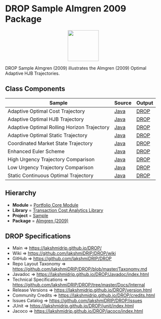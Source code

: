 # DROP Sample Almgren 2009 Package

<p align="center"><img src="https://github.com/lakshmiDRIP/DROP/blob/master/DRIP_Logo.gif?raw=true" width="100"></p>

DROP Sample Almgren (2009) illustrates the Almgren (2009) Optimal Adaptive HJB Trajectories.


## Class Components

 |                    Sample                   | Source | Output |
 |---------------------------------------------|--------|--------|
 | Adaptive Optimal Cost Trajectory            | [Java](https://github.com/lakshmiDRIP/DROP/tree/master/src/main/java/org/drip/sample/almgren2009/AdaptiveOptimalCostTrajectory.java) | [DROP](https://github.com/lakshmiDRIP/DROP/blob/master/drop/org/drip/sample/almgren2009/AdaptiveOptimalCostTrajectory.drop) |
 | Adaptive Optimal HJB Trajectory             | [Java](https://github.com/lakshmiDRIP/DROP/tree/master/src/main/java/org/drip/sample/almgren2009/AdaptiveOptimalHJBTrajectory.java) | [DROP](https://github.com/lakshmiDRIP/DROP/blob/master/drop/org/drip/sample/almgren2009/AdaptiveOptimalHJBTrajectory.drop) |
 | Adaptive Optimal Rolling Horizon Trajectory | [Java](https://github.com/lakshmiDRIP/DROP/tree/master/src/main/java/org/drip/sample/almgren2009/AdaptiveOptimalRollingHorizonTrajectory.java) | [DROP](https://github.com/lakshmiDRIP/DROP/blob/master/drop/org/drip/sample/almgren2009/AdaptiveOptimalRollingHorizonTrajectory.drop) |
 | Adaptive Optimal Static Trajectory          | [Java](https://github.com/lakshmiDRIP/DROP/tree/master/src/main/java/org/drip/sample/almgren2009/AdaptiveOptimalStaticTrajectory.java) | [DROP](https://github.com/lakshmiDRIP/DROP/blob/master/drop/org/drip/sample/almgren2009/AdaptiveOptimalStaticTrajectory.drop) |
 | Coordinated Market State Trajectory         | [Java](https://github.com/lakshmiDRIP/DROP/tree/master/src/main/java/org/drip/sample/almgren2009/CoordinatedMarketStateTrajectory.java) | [DROP](https://github.com/lakshmiDRIP/DROP/blob/master/drop/org/drip/sample/almgren2009/CoordinatedMarketStateTrajectory.drop) |
 | Enhanced Euler Scheme                       | [Java](https://github.com/lakshmiDRIP/DROP/tree/master/src/main/java/org/drip/sample/almgren2009/EnhancedEulerScheme.java) | [DROP](https://github.com/lakshmiDRIP/DROP/blob/master/drop/org/drip/sample/almgren2009/EnhancedEulerScheme.drop) |
 | High Urgency Trajectory Comparison          | [Java](https://github.com/lakshmiDRIP/DROP/tree/master/src/main/java/org/drip/sample/almgren2009/HighUrgencyTrajectoryComparison.java) | [DROP](https://github.com/lakshmiDRIP/DROP/blob/master/drop/org/drip/sample/almgren2009/HighUrgencyTrajectoryComparison.drop) |
 | Low Urgency Trajectory Comparison           | [Java](https://github.com/lakshmiDRIP/DROP/tree/master/src/main/java/org/drip/sample/almgren2009/LowUrgencyTrajectoryComparison.java) | [DROP](https://github.com/lakshmiDRIP/DROP/blob/master/drop/org/drip/sample/almgren2009/LowUrgencyTrajectoryComparison.drop) |
 | Static Continuous Optimal Trajectory        | [Java](https://github.com/lakshmiDRIP/DROP/tree/master/src/main/java/org/drip/sample/almgren2009/StaticContinuousOptimalTrajectory.java) | [DROP](https://github.com/lakshmiDRIP/DROP/blob/master/drop/org/drip/sample/almgren2009/StaticContinuousOptimalTrajectory.drop) |


## Hierarchy

 <ul>
	<li><b>Module </b> = <a href = "https://github.com/lakshmiDRIP/DROP/tree/master/PortfolioCore.md">Portfolio Core Module</a></li>
	<li><b>Library</b> = <a href = "https://github.com/lakshmiDRIP/DROP/tree/master/TransactionCostAnalyticsLibrary.md">Transaction Cost Analytics Library</a></li>
	<li><b>Project</b> = <a href = "https://github.com/lakshmiDRIP/DROP/tree/master/src/main/java/org/drip/sample/README.md">Sample</a></li>
	<li><b>Package</b> = <a href = "https://github.com/lakshmiDRIP/DROP/tree/master/src/main/java/org/drip/sample/almgren2009/README.md">Almgren (2009)</a></li>
 </ul>


## DROP Specifications

 * Main                     => https://lakshmidrip.github.io/DROP/
 * Wiki                     => https://github.com/lakshmiDRIP/DROP/wiki
 * GitHub                   => https://github.com/lakshmiDRIP/DROP
 * Repo Layout Taxonomy     => https://github.com/lakshmiDRIP/DROP/blob/master/Taxonomy.md
 * Javadoc                  => https://lakshmidrip.github.io/DROP/Javadoc/index.html
 * Technical Specifications => https://github.com/lakshmiDRIP/DROP/tree/master/Docs/Internal
 * Release Versions         => https://lakshmidrip.github.io/DROP/version.html
 * Community Credits        => https://lakshmidrip.github.io/DROP/credits.html
 * Issues Catalog           => https://github.com/lakshmiDRIP/DROP/issues
 * JUnit                    => https://lakshmidrip.github.io/DROP/junit/index.html
 * Jacoco                   => https://lakshmidrip.github.io/DROP/jacoco/index.html
